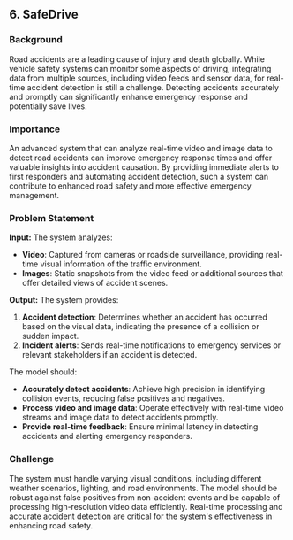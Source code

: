 ## 6. SafeDrive

### Background
Road accidents are a leading cause of injury and death globally. While vehicle safety systems can monitor some aspects of driving, integrating data from multiple sources, including video feeds and sensor data, for real-time accident detection is still a challenge. Detecting accidents accurately and promptly can significantly enhance emergency response and potentially save lives.

### Importance
An advanced system that can analyze real-time video and image data to detect road accidents can improve emergency response times and offer valuable insights into accident causation. By providing immediate alerts to first responders and automating accident detection, such a system can contribute to enhanced road safety and more effective emergency management.

### Problem Statement
**Input:** The system analyzes:
- **Video**: Captured from cameras or roadside surveillance, providing real-time visual information of the traffic environment.
- **Images**: Static snapshots from the video feed or additional sources that offer detailed views of accident scenes.

**Output:** The system provides:
1. **Accident detection**: Determines whether an accident has occurred based on the visual data, indicating the presence of a collision or sudden impact.
2. **Incident alerts**: Sends real-time notifications to emergency services or relevant stakeholders if an accident is detected.

The model should:
- **Accurately detect accidents**: Achieve high precision in identifying collision events, reducing false positives and negatives.
- **Process video and image data**: Operate effectively with real-time video streams and image data to detect accidents promptly.
- **Provide real-time feedback**: Ensure minimal latency in detecting accidents and alerting emergency responders.

### Challenge
The system must handle varying visual conditions, including different weather scenarios, lighting, and road environments. The model should be robust against false positives from non-accident events and be capable of processing high-resolution video data efficiently. Real-time processing and accurate accident detection are critical for the system's effectiveness in enhancing road safety.

